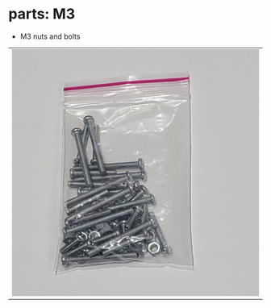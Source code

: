 # parts: M3

- M3 nuts and bolts

|   |
| --- |
| ![image](https://github.com/kamangir/assets2/raw/main/bluer-ugv/M3.jpg?raw=true) |
